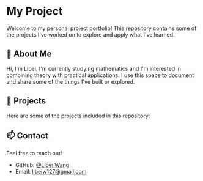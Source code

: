 # My Project

Welcome to my personal project portfolio! This repository contains some of the projects I've worked on to explore and apply what I've learned.

## 📌 About Me

Hi, I'm Libei. I'm currently studying mathematics and I'm interested in combining theory with practical applications. I use this space to document and share some of the things I've built or explored.

## 🚀 Projects

Here are some of the projects included in this repository:

## 📫 Contact

Feel free to reach out!

- GitHub: [@Libei Wang](https://github.com/Beatrice-127)
- Email: libeiw127@gmail.com
